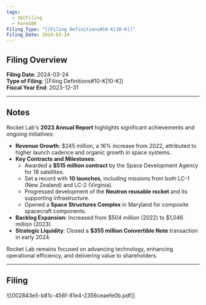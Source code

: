 ```yaml
---
tags:
  - SECFiling
  - Form10K
Filing_Type: "[[Filing Definitions#10-K|10-K]]"
Filing_Date: 2024-03-24  
---
```

## Filing Overview

**Filing Date**: 2024-03-24  
**Type of Filing**: [[Filing Definitions#10-K|10-K]]  
**Fiscal Year End**: 2023-12-31  

---
## Notes

Rocket Lab's **2023 Annual Report** highlights significant achievements and ongoing initiatives:

- **Revenue Growth**: $245 million, a 16% increase from 2022, attributed to higher launch cadence and organic growth in space systems.
- **Key Contracts and Milestones**:
  - Awarded a **$515 million contract** by the Space Development Agency for 18 satellites.
  - Set a record with **10 launches**, including missions from both LC-1 (New Zealand) and LC-2 (Virginia).
  - Progressed development of the **Neutron reusable rocket** and its supporting infrastructure.
  - Opened a **Space Structures Complex** in Maryland for composite spacecraft components.
- **Backlog Expansion**: Increased from $504 million (2022) to $1,046 million (2023).
- **Strategic Liquidity**: Closed a **$355 million Convertible Note** transaction in early 2024.

Rocket Lab remains focused on advancing technology, enhancing operational efficiency, and delivering value to shareholders.

---
## Filing

![[002843e5-b81c-456f-81e4-2356ceaefe0b.pdf]]
